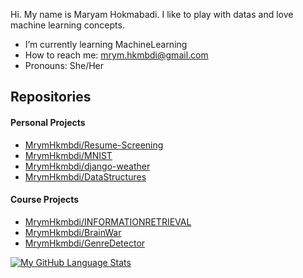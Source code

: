 Hi. My name is Maryam Hokmabadi. I like to play with datas and love machine learning concepts.


- I’m currently learning MachineLearning
- How to reach me: mrym.hkmbdi@gmail.com
- Pronouns: She/Her


## Repositories

#### Personal Projects

- [MrymHkmbdi/Resume-Screening](https://github.com/MrymHkmbdi/Resume-Screening)
- [MrymHkmbdi/MNIST](https://github.com/MrymHkmbdi/MNIST)
- [MrymHkmbdi/django-weather](https://github.com/MrymHkmbdi/django-weather)
- [MrymHkmbdi/DataStructures](https://github.com/MrymHkmbdi/DataStructures)


#### Course Projects

- [MrymHkmbdi/INFORMATIONRETRIEVAL](https://github.com/MrymHkmbdi/INFORMATIONRETRIEVAL)
- [MrymHkmbdi/BrainWar](https://github.com/MrymHkmbdi/BrainWar)
- [MrymHkmbdi/GenreDetector](https://github.com/MrymHkmbdi/GenreDetector)



[![My GitHub Language Stats](https://github-readme-stats.vercel.app/api/top-langs/?username=MrymHkmbdi&langs_count=5&theme=tokyonight)]()
